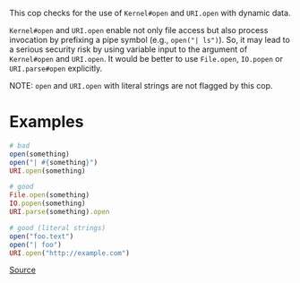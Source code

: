 
This cop checks for the use of `Kernel#open` and `URI.open` with dynamic
data.

`Kernel#open` and `URI.open` enable not only file access but also process
invocation by prefixing a pipe symbol (e.g., `open("| ls")`).
So, it may lead to a serious security risk by using variable input to
the argument of `Kernel#open` and `URI.open`. It would be better to use
`File.open`, `IO.popen` or `URI.parse#open` explicitly.

NOTE: `open` and `URI.open` with literal strings are not flagged by this
cop.

# Examples

```ruby
# bad
open(something)
open("| #{something}")
URI.open(something)

# good
File.open(something)
IO.popen(something)
URI.parse(something).open

# good (literal strings)
open("foo.text")
open("| foo")
URI.open("http://example.com")
```

[Source](http://www.rubydoc.info/gems/rubocop/RuboCop/Cop/Security/Open)